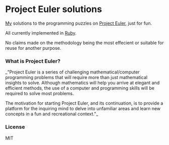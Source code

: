 # Project Euler solutions

[My](https://github.com/singram/) solutions to the programming puzzles on [Project Euler](https://projecteuler.net/), just for fun.

All currently implemented in [Ruby](https://www.ruby-lang.org/en/).

No claims made on the methodology being the most effecient or suitable for reuse for another purpose.

### What is Project Euler?

_"Project Euler is a series of challenging mathematical/computer programming problems that will require more than just mathematical insights to solve. Although mathematics will help you arrive at elegant and efficient methods, the use of a computer and programming skills will be required to solve most problems.

The motivation for starting Project Euler, and its continuation, is to provide a platform for the inquiring mind to delve into unfamiliar areas and learn new concepts in a fun and recreational context."_

### License

MIT